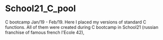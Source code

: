 # School21_C_pool
C bootcamp Jan/19 - Feb/19.
Here I placed my versions of standard C functions.
All of them were created during C bootcamp in School21 (russian franchise of famous french l'Ecole 42), 
